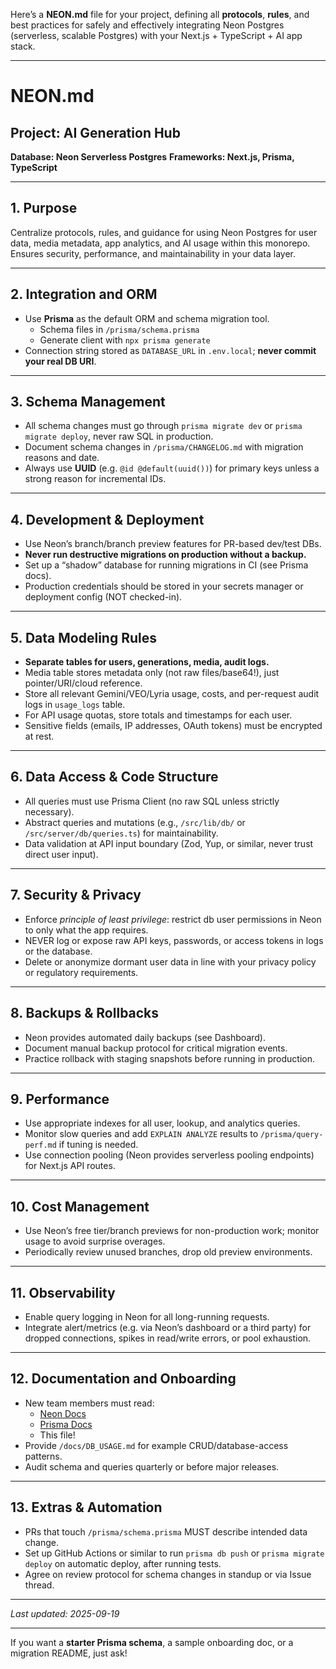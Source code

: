 Here’s a **NEON.md** file for your project, defining all **protocols**, **rules**, and best practices for safely and effectively integrating Neon Postgres (serverless, scalable Postgres) with your Next.js + TypeScript + AI app stack.

***

# NEON.md

## Project: AI Generation Hub

**Database: Neon Serverless Postgres**
**Frameworks: Next.js, Prisma, TypeScript**

***

## 1. **Purpose**

Centralize protocols, rules, and guidance for using Neon Postgres for user data, media metadata, app analytics, and AI usage within this monorepo. Ensures security, performance, and maintainability in your data layer.

***

## 2. **Integration and ORM**

- Use **Prisma** as the default ORM and schema migration tool.
    - Schema files in `/prisma/schema.prisma`
    - Generate client with `npx prisma generate`
- Connection string stored as `DATABASE_URL` in `.env.local`; **never commit your real DB URI**.

***

## 3. **Schema Management**

- All schema changes must go through `prisma migrate dev` or `prisma migrate deploy`, never raw SQL in production.
- Document schema changes in `/prisma/CHANGELOG.md` with migration reasons and date.
- Always use **UUID** (e.g. `@id @default(uuid())`) for primary keys unless a strong reason for incremental IDs.

***

## 4. **Development \& Deployment**

- Use Neon’s branch/branch preview features for PR-based dev/test DBs.
- **Never run destructive migrations on production without a backup.**
- Set up a “shadow” database for running migrations in CI (see Prisma docs).
- Production credentials should be stored in your secrets manager or deployment config (NOT checked-in).

***

## 5. **Data Modeling Rules**

- **Separate tables for users, generations, media, audit logs.**
- Media table stores metadata only (not raw files/base64!), just pointer/URI/cloud reference.
- Store all relevant Gemini/VEO/Lyria usage, costs, and per-request audit logs in `usage_logs` table.
- For API usage quotas, store totals and timestamps for each user.
- Sensitive fields (emails, IP addresses, OAuth tokens) must be encrypted at rest.

***

## 6. **Data Access \& Code Structure**

- All queries must use Prisma Client (no raw SQL unless strictly necessary).
- Abstract queries and mutations (e.g., `/src/lib/db/` or `/src/server/db/queries.ts`) for maintainability.
- Data validation at API input boundary (Zod, Yup, or similar, never trust direct user input).

***

## 7. **Security \& Privacy**

- Enforce *principle of least privilege*: restrict db user permissions in Neon to only what the app requires.
- NEVER log or expose raw API keys, passwords, or access tokens in logs or the database.
- Delete or anonymize dormant user data in line with your privacy policy or regulatory requirements.

***

## 8. **Backups \& Rollbacks**

- Neon provides automated daily backups (see Dashboard).
- Document manual backup protocol for critical migration events.
- Practice rollback with staging snapshots before running in production.

***

## 9. **Performance**

- Use appropriate indexes for all user, lookup, and analytics queries.
- Monitor slow queries and add `EXPLAIN ANALYZE` results to `/prisma/query-perf.md` if tuning is needed.
- Use connection pooling (Neon provides serverless pooling endpoints) for Next.js API routes.

***

## 10. **Cost Management**

- Use Neon’s free tier/branch previews for non-production work; monitor usage to avoid surprise overages.
- Periodically review unused branches, drop old preview environments.

***

## 11. **Observability**

- Enable query logging in Neon for all long-running requests.
- Integrate alert/metrics (e.g. via Neon’s dashboard or a third party) for dropped connections, spikes in read/write errors, or pool exhaustion.

***

## 12. **Documentation and Onboarding**

- New team members must read:
    - [Neon Docs](https://neon.tech/docs/introduction)
    - [Prisma Docs](https://www.prisma.io/docs)
    - This file!
- Provide `/docs/DB_USAGE.md` for example CRUD/database-access patterns.
- Audit schema and queries quarterly or before major releases.

***

## 13. **Extras \& Automation**

- PRs that touch `/prisma/schema.prisma` MUST describe intended data change.
- Set up GitHub Actions or similar to run `prisma db push` or `prisma migrate deploy` on automatic deploy, after running tests.
- Agree on review protocol for schema changes in standup or via Issue thread.

***

_Last updated: 2025-09-19_

***

If you want a **starter Prisma schema**, a sample onboarding doc, or a migration README, just ask!


